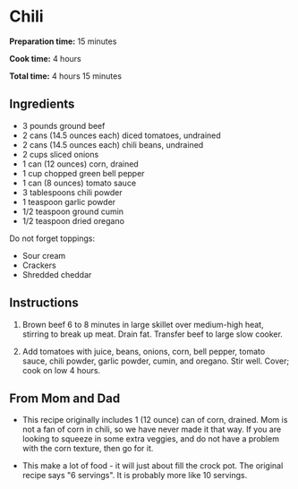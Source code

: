 # Chili

**Preparation time:** 15 minutes

**Cook time:** 4 hours

**Total time:** 4 hours 15 minutes

## Ingredients

- 3 pounds ground beef  
- 2 cans (14.5 ounces each) diced tomatoes, undrained  
- 2 cans (14.5 ounces each) chili beans, undrained  
- 2 cups sliced onions  
- 1 can (12 ounces) corn, drained  
- 1 cup chopped green bell pepper  
- 1 can (8 ounces) tomato sauce  
- 3 tablespoons chili powder  
- 1 teaspoon garlic powder  
- 1/2 teaspoon ground cumin  
- 1/2 teaspoon dried oregano  

Do not forget toppings:

- Sour cream
- Crackers
- Shredded cheddar

## Instructions

1. Brown beef 6 to 8 minutes in large skillet over medium-high heat, stirring to break up meat. Drain fat. Transfer beef to large slow cooker.  

2. Add tomatoes with juice, beans, onions, corn, bell pepper, tomato sauce, chili powder, garlic powder, cumin, and oregano. Stir well. Cover; cook on low 4 hours.  

## From Mom and Dad

- This recipe originally includes 1 (12 ounce) can of corn, drained. Mom is not a fan of corn in chili, so we have never made it that way. If you are looking to squeeze in some extra veggies, and do not have a problem with the corn texture, then go for it.

- This make a lot of food - it will just about fill the crock pot. The original recipe says "6 servings". It is probably more like 10 servings.
